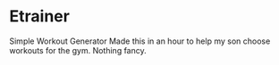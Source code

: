 # Etrainer
Simple Workout Generator
Made this in an hour to help my son choose workouts for the gym. Nothing fancy.
